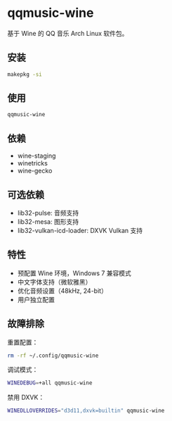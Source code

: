 # qqmusic-wine

基于 Wine 的 QQ 音乐 Arch Linux 软件包。

## 安装

```bash
makepkg -si
```

## 使用

```bash
qqmusic-wine
```

## 依赖

- wine-staging
- winetricks
- wine-gecko

## 可选依赖

- lib32-pulse: 音频支持
- lib32-mesa: 图形支持
- lib32-vulkan-icd-loader: DXVK Vulkan 支持

## 特性

- 预配置 Wine 环境，Windows 7 兼容模式
- 中文字体支持（微软雅黑）
- 优化音频设置（48kHz, 24-bit）
- 用户独立配置

## 故障排除

重置配置：
```bash
rm -rf ~/.config/qqmusic-wine
```

调试模式：
```bash
WINEDEBUG=+all qqmusic-wine
```

禁用 DXVK：
```bash
WINEDLLOVERRIDES="d3d11,dxvk=builtin" qqmusic-wine
```